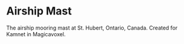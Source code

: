 # Airship Mast
The airship mooring mast at St. Hubert, Ontario, Canada. Created for Kamnet in Magicavoxel.
